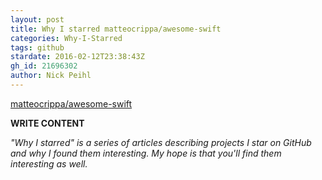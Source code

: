 ```yaml
---
layout: post
title: Why I starred matteocrippa/awesome-swift
categories: Why-I-Starred
tags: github
stardate: 2016-02-12T23:38:43Z
gh_id: 21696302
author: Nick Peihl
---
```


[matteocrippa/awesome-swift](https://github.com/matteocrippa/awesome-swift)

**WRITE CONTENT**

*"Why I starred" is a series of articles describing projects I star on GitHub and why I found them interesting. My hope is that you'll find them interesting as well.*

